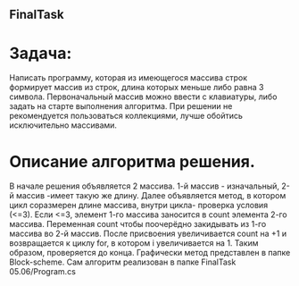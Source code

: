 ## FinalTask
# Задача: 
Написать программу, которая из имеющегося массива строк формирует массив из строк, длина которых меньше либо равна 3 символа. Первоначальный массив можно ввести с клавиатуры, либо задать на старте выполнения алгоритма. При решении не рекомендуется пользоваться коллекциями, лучше обойтись исключительно массивами. 
# Описание алгоритма решения.
В начале решения объявляется 2 массива. 1-й массив - изначальный, 2-й массив -имеет такую же длину. Далее объявляется метод, в котором цикл соразмерен длине массива, внутри цикла- проверка условия (<=3). Если <=3, элемент 1-го массива заносится в count элемента 2-го массива. Переменная count чтобы поочерёдно закидывать из 1-го массива во 2-й массив. После присвоения увеличивается count на +1 и возвращается к циклу for, в котором i увеличивается на 1. Таким образом, проверяется до конца.
Графически метод представлен в папке Block-scheme. Сам алгоритм реализован в папке FinalTask 05.06/Program.cs
